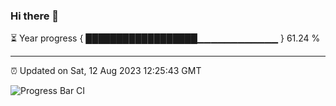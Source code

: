 ### Hi there 👋

⏳ Year progress { ██████████████████▁▁▁▁▁▁▁▁▁▁▁▁ } 61.24 %

---

⏰ Updated on Sat, 12 Aug 2023 12:25:43 GMT

![Progress Bar CI](https://github.com/liununu/liununu/workflows/Progress%20Bar%20CI/badge.svg)
